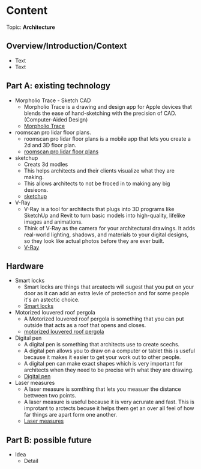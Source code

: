 # Content
Topic: **Architecture**

## Overview/Introduction/Context
* Text
* Text

## Part A: existing technology
* Morpholio Trace - Sketch CAD</br>
  * Morpholio Trace is a drawing and design app for Apple devices that blends the ease of hand-sketching with the precision of CAD.(Computer-Aided Design)</br>
  * <a href="https://www.morpholioapps.com/trace/">Morpholio Trace</a> </br>
* roomscan pro lidar floor plans.</br>
  * roomscan pro lidar floor plans is a mobile app that lets you create a 2d and 3D floor plan.</br>
  * <a href="https://www.locometric.com/lidar">roomscan pro lidar floor plans</a></br>
* sketchup</br>
  * Creats 3d modles</br>
  * This helps architects and their clients visualize what they are making.</br>
  * This allows architects to not be froced in to making any big desieons.</br>
  * <a href="https://sketchup.trimble.com/en?srsltid=AfmBOoovYa6w9m8WV4grQM5_UrxgoIfjvAr9T0Xz9Wg_WXnyaAI9S26O">sketchup</a></br>
* V-Ray
  * V-Ray is a tool for architects that plugs into 3D programs like SketchUp and Revit to turn basic models into high-quality, lifelike images and animations.
  * Think of V-Ray as the camera for your architectural drawings. It adds real-world lighting, shadows, and materials to your digital designs, so they look like actual photos before they are ever built.
  * <a href="https://vray.us/?srsltid=AfmBOopBi0mza8gwSFzDY44l3y0e8hxOqkK6tsoXqd5Q-10O3Rm84AKg">V-Ray</a></br>
## Hardware
* Smart locks
  * Smart locks are things that arcatects will sugest that you put on your door as it can add an extra levle of protection and for some people it's an astectic choice.
  * <a href="https://www.homedepot.com/b/Smart-Home-Smart-Devices-Smart-Home-Security-Smart-Locks/N-5yc1vZc7by">Smart locks</a></br>
* Motorized louvered roof pergola
  * A Motorized louvered roof pergola is something that you can put outside that acts as a roof that opens and closes.
  * <a href="https://pergolaroof.com/louvered">motorized louvered roof pergola </a></br>
* Digital pen
  * A digital pen is something that architects use to create scechs.
  * A digital pen allows you to draw on a computer or tablet this is useful because it makes it easier to get your work out to other people.
  * A digital pen can make exact shapes which is very important for architects when they need to be precise with what they are drawing.
  * <a href="https://www.xp-pen.com/blog/best-7-drawing-tablets-for-architects.html">Digital pen </a></br>
* Laser measures
  * A laser measure is somthing that lets you measuer the distance bettween two points.
  * A laser measure is useful because it is very acrurate and fast. This is improtant to arctects becuse it helps them get an over all feel of how far things are apart form one another.
  * <a href="technologyhttps://www.homedepot.com/c/ah/how-to-measure-distance-with-a-laser/9ba683603be9fa5395fab9012d8d2141">Laser measures </a></br>
## Part B: possible future 
* Idea
  * Detail
